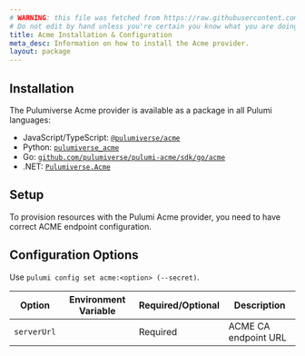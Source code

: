 ```yaml
---
# WARNING: this file was fetched from https://raw.githubusercontent.com/pulumiverse/pulumi-acme/v0.14.0/docs/installation-configuration.md
# Do not edit by hand unless you're certain you know what you are doing!
title: Acme Installation & Configuration
meta_desc: Information on how to install the Acme provider.
layout: package
---
```


## Installation

The Pulumiverse Acme provider is available as a package in all Pulumi languages:

* JavaScript/TypeScript: [`@pulumiverse/acme`](https://www.npmjs.com/package/@pulumiverse/acme)
* Python: [`pulumiverse_acme`](https://pypi.org/project/pulumiverse-acme/)
* Go: [`github.com/pulumiverse/pulumi-acme/sdk/go/acme`](https://pkg.go.dev/github.com/pulumiverse/pulumi-acme/sdk)
* .NET: [`Pulumiverse.Acme`](https://www.nuget.org/packages/Pulumiverse.Acme)

## Setup

To provision resources with the Pulumi Acme provider, you need to have correct ACME endpoint configuration.

## Configuration Options

Use `pulumi config set acme:<option> (--secret)`.

| Option | Environment Variable | Required/Optional | Description | 
|-----|------|------|----|
| `serverUrl`|  | Required | ACME CA endpoint URL |

